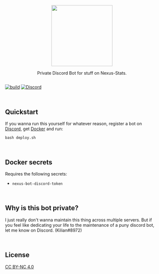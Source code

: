 <br>

<p align="center">
<img src ="https://github.com/nexus-devs/nexus-stats/raw/development/.github/blobob.gif" height="200" />

<br>

<p align="center">Private Discord Bot for stuff on Nexus-Stats.</p>
</p>

##

[![build](https://ci.nexus-stats.com/api/badges/nexus-devs/nexus-bot/status.svg)](https://ci.nexus-stats.com/nexus-devs/nexus-bot)
[![Discord](https://img.shields.io/discord/195582152849620992.svg?logo=discord)](https://discord.gg/AG8RPZ8)

<br>

## Quickstart
If you wanna run this yourself for whatever reason, register a bot on [Discord](https://discordapp.com/developers/applications/me),
get [Docker](https://www.docker.com/) and run:

```
bash deploy.sh
```

<br>

## Docker secrets
Requires the following secrets:
- `nexus-bot-discord-token`

<br>

## Why is this bot private?
I just really don't wanna maintain this thing across multiple servers. But if
you feel like dedicating your life to the maintenance of a puny discord bot,
let me know on Discord. (Kilian#8972)

<br>

## License
[CC BY-NC 4.0](https://creativecommons.org/licenses/by-nc/4.0/)
